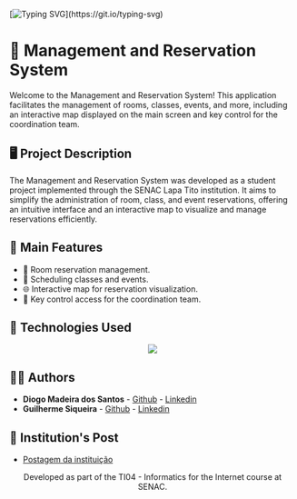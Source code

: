 [![Typing SVG](https://readme-typing-svg.herokuapp.com?font=Anton&size=46&duration=3500&pause=3000&color=0366D6&background=FFFFFF00&center=true&vCenter=true&random=false&width=1000&lines=WELCOME+TO+THE+MANAGEMENT+AND+RESERVATION+SYSTEM;Developed+by+Students!)](https://git.io/typing-svg)

# 📘 Management and Reservation System

Welcome to the Management and Reservation System! This application facilitates the management of rooms, classes, events, and more, including an interactive map displayed on the main screen and key control for the coordination team.

## 🖥️ Project Description

The Management and Reservation System was developed as a student project implemented through the SENAC Lapa Tito institution. It aims to simplify the administration of room, class, and event reservations, offering an intuitive interface and an interactive map to visualize and manage reservations efficiently.

## 🏫 Main Features

- 🏢 Room reservation management.
- 📅 Scheduling classes and events.
- 🌐 Interactive map for reservation visualization.
- 🔑 Key control access for the coordination team.

## 🔧 Technologies Used

<p align="center">
  <img src="https://skillicons.dev/icons?i=php,html,css,js,mysql&perline=4" />
</p>

## 👨‍💻 Authors

- **Diogo Madeira dos Santos** - [Github](https://github.com/Diogo-MD) - [Linkedin](https://www.linkedin.com/in/diogo-madeira-852330278/)
- **Guilherme Siqueira** - [Github](https://github.com/Gui94Siqueira) - [Linkedin](https://www.linkedin.com/in/guilherme-siqueira-b9753a19b/)

## 📢 Institution's Post 

- [Postagem da instituição](https://www.instagram.com/p/DDiDp1vPIyS/)

<p align="center">
  Developed as part of the TI04 - Informatics for the Internet course at SENAC.
</p>
